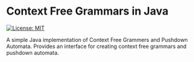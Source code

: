 # Context Free Grammars in Java

[![License: MIT](https://img.shields.io/badge/License-MIT-yellow.svg)](https://opensource.org/licenses/MIT)
<br>

A simple Java implementation of Context Free Grammers and Pushdown Automata. Provides an interface for creating context free grammars and pushdown automata.
